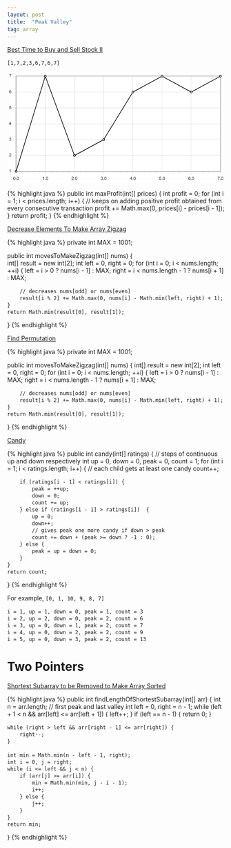 ```yaml
---
layout: post
title:  "Peak Valley"
tag: array
---
```

[Best Time to Buy and Sell Stock II][best-time-to-buy-and-sell-stock-ii]

```
[1,7,2,3,6,7,6,7]
```

![array](/assets/best_time_to_buy_and_sell_stock_2.png)

{% highlight java %}
public int maxProfit(int[] prices) {
    int profit = 0;
    for (int i = 1; i < prices.length; i++) {
        // keeps on adding positive profit obtained from every consecutive transaction
        profit += Math.max(0, prices[i] - prices[i - 1]);
    }
    return profit;
}
{% endhighlight %}

[Decrease Elements To Make Array Zigzag][decrease-elements-to-make-array-zigzag]

{% highlight java %}
private int MAX = 1001;

public int movesToMakeZigzag(int[] nums) {       
    int[] result = new int[2];
    int left = 0, right = 0;
    for (int i = 0; i < nums.length; ++i) {
        left = i > 0 ? nums[i - 1] : MAX;
        right = i < nums.length - 1 ? nums[i + 1] : MAX;

        // decreases nums[odd] or nums[even]
        result[i % 2] += Math.max(0, nums[i] - Math.min(left, right) + 1);
    }
    return Math.min(result[0], result[1]);
}
{% endhighlight %}

[Find Permutation][find-permutation]

{% highlight java %}
private int MAX = 1001;

public int movesToMakeZigzag(int[] nums) {
    int[] result = new int[2];
    int left = 0, right = 0;
    for (int i = 0; i < nums.length; ++i) {
        left = i > 0 ? nums[i - 1] : MAX;
        right = i < nums.length - 1 ? nums[i + 1] : MAX;

        // decreases nums[odd] or nums[even]
        result[i % 2] += Math.max(0, nums[i] - Math.min(left, right) + 1);
    }
    return Math.min(result[0], result[1]);
}
{% endhighlight %}

[Candy][candy]

{% highlight java %}
public int candy(int[] ratings) {
    // steps of continuous up and down respectively
    int up = 0, down = 0, peak = 0, count = 1;
    for (int i = 1; i < ratings.length; i++) {
        // each child gets at least one candy
        count++;

        if (ratings[i - 1] < ratings[i]) {
            peak = ++up;
            down = 0;
            count += up;
        } else if (ratings[i - 1] > ratings[i])  {
            up = 0;
            down++;
            // gives peak one more candy if down > peak
            count += down + (peak >= down ? -1 : 0);
        } else {
            peak = up = down = 0;
        }
    }
    return count;
}
{% endhighlight %}

For example, `[0, 1, 10, 9, 8, 7]`

```
i = 1, up = 1, down = 0, peak = 1, count = 3
i = 2, up = 2, down = 0, peak = 2, count = 6
i = 3, up = 0, down = 1, peak = 2, count = 7
i = 4, up = 0, down = 2, peak = 2, count = 9
i = 5, up = 0, down = 3, peak = 2, count = 13

```

# Two Pointers

[Shortest Subarray to be Removed to Make Array Sorted][shortest-subarray-to-be-removed-to-make-array-sorted]

{% highlight java %}
public int findLengthOfShortestSubarray(int[] arr) {
    int n = arr.length;
    // first peak and last valley
    int left = 0, right = n - 1;
    while (left + 1 < n && arr[left] <= arr[left + 1]) {
        left++;
    }
    if (left == n - 1) {
        return 0;
    }

    while (right > left && arr[right - 1] <= arr[right]) {
        right--;
    }

    int min = Math.min(n - left - 1, right);
    int i = 0, j = right;
    while (i <= left && j < n) {
        if (arr[j] >= arr[i]) {
            min = Math.min(min, j - i - 1);
            i++;
        } else {
            j++;
        }
    }
    return min;
}
{% endhighlight %}

[best-time-to-buy-and-sell-stock-ii]: https://leetcode.com/problems/best-time-to-buy-and-sell-stock-ii/
[candy]: https://leetcode.com/problems/candy/
[decrease-elements-to-make-array-zigzag]: https://leetcode.com/problems/decrease-elements-to-make-array-zigzag/
[find-permutation]: https://leetcode.com/problems/find-permutation/
[shortest-subarray-to-be-removed-to-make-array-sorted]: https://leetcode.com/problems/find-permutation/shortest-subarray-to-be-removed-to-make-array-sorted/
